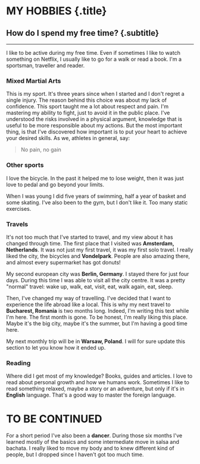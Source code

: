 # MY <span class="color-orange">HOBBIES</span> {.title}
## How do I spend my free time? {.subtitle}

<hr>

I like to be active during my free time. Even if sometimes I like to watch something on Netflix, I usually
like to go for a walk or read a book. I'm a sportsman, traveller and reader.

### Mixed Martial Arts

This is my sport. It's three years since when I started and I don't regret a single injury.
The reason behind this choice was about my lack of confidence.
This sport taught me a lot about respect and pain. I'm mastering my ability to fight, just to
avoid it in the public place. I've understood the risks involved in a physical argument, knowledge
that is useful to be more responsible about my actions. But the most important thing,
is that I've discovered how important is to put your heart to achieve your
desired skills. As we, athletes in general, say:

> No pain, no gain

### Other sports

I love the bicycle. In the past it helped me to lose weight, then it was just love to pedal and go
beyond your limits.

When I was young I did five years of swimming, half a year of basket and some skating. I've also been
to the gym, but I don't like it. Too many static exercises.

### Travels

It's not too much that I've started to travel, and my view about it has changed through time. The first
place that I visited was __Amsterdam, Netherlands__. It was not just my first travel, it was my first
solo travel. I really liked the city, the bicycles and __Vondelpark__. People are also amazing there,
and almost every supermarket has got donuts!

My second european city was __Berlin, Germany__. I stayed there for just four days. During this time I
was able to visit all the city centre. It was a pretty "normal" travel: wake up, walk, eat, visit, eat,
walk again, eat, sleep.

Then, I've changed my way of travelling. I've decided that I want to experience the life abroad like
a local. This is why my next travel to __Bucharest, Romania__ is two months long. Indeed, I'm writing
this text while I'm here. The first month is gone. To be honest, I'm really liking this place. Maybe
it's the big city, maybe it's the summer, but I'm having a good time here.

My next monthly trip will be in __Warsaw, Poland__. I will for sure update this section to let you know
how it ended up.

### Reading

Where did I get most of my knowledge? Books, guides and articles.
I love to read about personal growth and how we humans work.
Sometimes I like to read something relaxed, maybe a story or an adventure, but only if it's
in __English__ language. That's a good way to master the foreign language.

# TO BE CONTINUED

<p>
    For a short period I've also been a <strong>dancer</strong>. During those six months I've learned mostly
    of the basics and some intermediate move in salsa and bachata. I really liked to move my body and to knew different
    kind of people, but I dropped since I haven't got too much time.
</p>